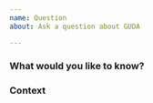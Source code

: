 ```yaml
---
name: Question
about: Ask a question about GUDA

---
```


### What would you like to know?
<!-- Ask your question here! We're happy to help -->


### Context
<!-- Optional: What are you trying to accomplish? -->
